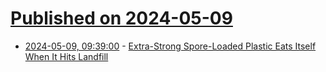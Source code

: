 # [Published on 2024-05-09](index.md)

* [2024-05-09, 09:39:00](https://soylentnews.org/article.pl?sid=24/05/08/042229&from=rss) - [Extra-Strong Spore-Loaded Plastic Eats Itself When It Hits Landfill](https://soylentnews.org/article.pl?sid=24/05/08/042229&from=rss)
